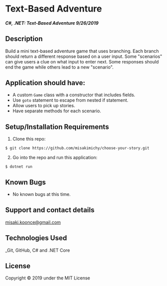 # Text-Based Adventure


#### _C#, .NET: Text-Based Adventure 9/26/2019_

## Description
Build a mini text-based adventure game that uses branching. Each branch should return a different response based on a user input.
Some "scenarios" can give users a clue on what input to enter next. Some responses should end the game while others lead to a new "scenario".

## Application should have:
- A custom `Game` class with a constructor that includes fields.
- Use `goto` statement to escape from nested if statement.
- Allow users to pick up stories.
- Have separate methods for each scenario.

## Setup/Installation Requirements

1. Clone this repo:
```
$ git clone https://github.com/misakimichy/choose-your-story.git
```

2. Go into the repo and run this application:
```
$ dotnet run
```

## Known Bugs
* No known bugs at this time.

## Support and contact details
 misaki.koonce@gmail.com

## Technologies Used
_Git, GitHub, C# and .NET Core


## License
Copyright © 2019 under the MIT License
